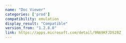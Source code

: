 ```yaml
---
name: "Doc Viewer"
categories: ['prod']
compatibility: emulation
display_result: "Compatible"
version_from: "1.2.8.0"
link: https://apps.microsoft.com/detail/9N69KFJDS28Z
---
```

